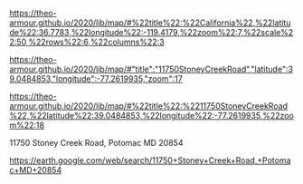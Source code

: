 

https://theo-armour.github.io/2020/lib/map/#%22title%22:%22California%22,%22latitude%22:36.7783,%22longitude%22:-119.4179,%22zoom%22:7,%22scale%22:50,%22rows%22:6,%22columns%22:3



https://theo-armour.github.io/2020/lib/map/#"title":"11750StoneyCreekRoad","latitude":39.0484853,"longitude":-77.2619935,"zoom":17


https://theo-armour.github.io/2020/lib/map/#%22title%22:%2211750StoneyCreekRoad%22,%22latitude%22:39.0484853,%22longitude%22:-77.2619935,%22zoom%22:18

11750 Stoney Creek Road, Potomac MD 20854

https://earth.google.com/web/search/11750+Stoney+Creek+Road,+Potomac+MD+20854